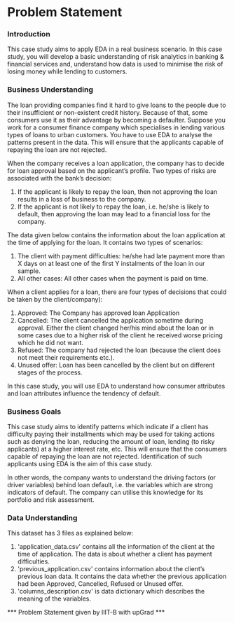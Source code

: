 # Problem Statement


### Introduction

This case study aims to apply EDA in a real business scenario. In this case study, you will develop a basic understanding of risk analytics in banking & financial services and, understand how data is used to minimise the risk of losing money while lending to customers.


### Business Understanding

The loan providing companies find it hard to give loans to the people due to their insufficient or non-existent credit history. Because of that, some consumers use it as their advantage by becoming a defaulter. Suppose you work for a consumer finance company which specialises in lending various types of loans to urban customers. You have to use EDA to analyse the patterns present in the data. This will ensure that the applicants capable of repaying the loan are not rejected.

When the company receives a loan application, the company has to decide for loan approval based on the applicant’s profile. Two types of risks are associated with the bank’s decision:

1) If the applicant is likely to repay the loan, then not approving the loan results in a loss of business to the company.
2) If the applicant is not likely to repay the loan, i.e. he/she is likely to default, then approving the loan may lead to a financial loss for the company.

The data given below contains the information about the loan application at the time of applying for the loan. It contains two types of scenarios:

1) The client with payment difficulties: he/she had late payment more than X days on at least one of the first Y instalments of the loan in our sample.
2) All other cases: All other cases when the payment is paid on time.

When a client applies for a loan, there are four types of decisions that could be taken by the client/company):

1) Approved: The Company has approved loan Application
2) Cancelled: The client cancelled the application sometime during approval. Either the client changed her/his mind about the loan or in some cases due to a higher risk of the client he received worse pricing which he did not want.
3) Refused: The company had rejected the loan (because the client does not meet their requirements etc.).
4) Unused offer:  Loan has been cancelled by the client but on different stages of the process.

In this case study, you will use EDA to understand how consumer attributes and loan attributes influence the tendency of default.


### Business Goals

This case study aims to identify patterns which indicate if a client has difficulty paying their installments which may be used for taking actions such as denying the loan, reducing the amount of loan, lending (to risky applicants) at a higher interest rate, etc. This will ensure that the consumers capable of repaying the loan are not rejected. Identification of such applicants using EDA is the aim of this case study.

In other words, the company wants to understand the driving factors (or driver variables) behind loan default, i.e. the variables which are strong indicators of default.  The company can utilise this knowledge for its portfolio and risk assessment.
 

### Data Understanding

This dataset has 3 files as explained below:

1) 'application_data.csv'  contains all the information of the client at the time of application.
The data is about whether a client has payment difficulties.
2) 'previous_application.csv' contains information about the client’s previous loan data. It contains the data whether the previous application had been Approved, Cancelled, Refused or Unused offer.
3) 'columns_description.csv' is data dictionary which describes the meaning of the variables.



*** Problem Statement given by IIIT-B with upGrad ***
